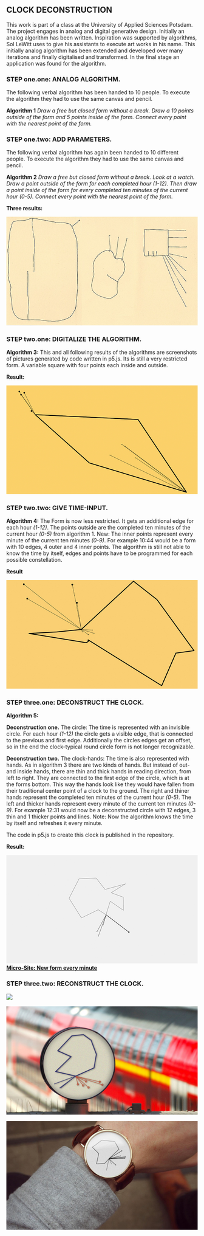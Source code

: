 ## CLOCK DECONSTRUCTION

This work is part of a class at the University of Applied Sciences Potsdam. The project engages in analog and digital generative design. 
Initially an analog algorithm has been written. Inspiration was supported by algorithms, Sol LeWitt uses to give his assistants to execute art works in his name. This initially analog algorithm has been extended and developed over many iterations and finally digitalised and transformed. In the final stage an application was found for the algorithm.

### STEP one.one: ANALOG ALGORITHM.
The following verbal algorithm has been handed to 10 people. To execute the algorithm they had to use the same canvas and pencil.

**Algorithm 1**
*Draw a free but closed form without a break. Draw a  10 points outside of the form and 5 points inside of the form. Connect every point with the nearest point of the form.*

### STEP one.two: ADD PARAMETERS.
The following verbal algorithm has again been handed to 10 different people. To execute the algorithm they had to use the same canvas and pencil.

**Algorithm 2** 
*Draw a free but closed form without a break. Look at a watch. Draw a point outside of the form for each completed hour (1-12). Then draw a point inside of the form for every completed ten minutes of the current hour (0-5). Connect every point with the nearest point of the form.*

**Three results:**

![](https://raw.githubusercontent.com/josues/time-deconstruction/master/Visuals/Pres-1.jpg)


### STEP two.one: DIGITALIZE THE ALGORITHM.
**Algorithm 3:** 
This and all following results of the algorithms are screenshots of pictures generated by code written in p5.js.
Its is still a very restricted form. A variable square with four points each inside and outside.

**Result:**

![](https://raw.githubusercontent.com/josues/time-deconstruction/master/Visuals/Pres-2.jpg)

### STEP two.two: GIVE TIME-INPUT.

**Algorithm 4:** 
The Form is now less restricted. It gets an additional edge for each hour *(1-12)*. The points outside are the completed ten minutes of the current hour *(0-5)* from algorithm 1. New: The inner points represent every minute of the current ten minutes *(0-9)*. For example 10:44 would be a form with 10 edges, 4 outer and 4 inner points.
The algorithm is still not able to know the time by itself, edges and points have to be programmed for each possible constellation.

**Result**

![](https://raw.githubusercontent.com/josues/time-deconstruction/master/Visuals/Pres-3.jpg)


### STEP three.one: DECONSTRUCT THE CLOCK.

**Algorithm 5:**

**Deconstruction one.** The circle:
The time is represented with an invisible circle. For each hour *(1-12)* the circle gets a visible edge, that is connected to the previous and first edge. Additionally the circles edges get an offset, so in the end the clock-typical round circle form is not longer recognizable.

**Deconstruction two.** The clock-hands:
The time is also represented with hands. As in algorithm 3 there are two kinds of hands. But instead of out- and inside hands, there are thin and thick hands in reading direction, from left to right. They are connected to the first edge of the circle, which is at the forms bottom. This way the hands look like they would have fallen from their traditional center point of a clock to the ground. The right and thiner hands represent the completed ten minutes of the current hour *(0-5)*. The left and thicker hands represent every minute of the current ten minutes *(0-9)*. For example 12:31 would now be a deconstructed circle with 12 edges, 3 thin and 1 thicker points and lines.
Note: Now the algorithm knows the time by itself and refreshes it every minute.

The code in p5.js to create this clock is published in the repository.

**Result:**

![](https://raw.githubusercontent.com/josues/time-deconstruction/master/Visuals/Pres-4.jpg)
**[Micro-Site: New form every minute](http://josues.github.io/time-deconstruction-page)**


### STEP three.two: RECONSTRUCT THE CLOCK.

![](https://raw.githubusercontent.com/josues/time-deconstruction/master/Visuals/BigBen-Deconstruct.jpg)

![](https://raw.githubusercontent.com/josues/time-deconstruction/master/Visuals/Bahnhofsuhr-Deconstruct.jpg)

![](https://raw.githubusercontent.com/josues/time-deconstruction/master/Visuals/Armband-Deconstruct.jpg)
